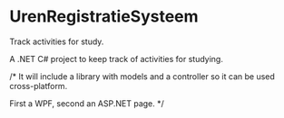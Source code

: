 # UrenRegistratieSysteem
Track activities for study.

A .NET C# project to keep track of activities for studying.

/*
  It will include a library with models and a controller so it can be used cross-platform.
  
  First a WPF, second an ASP.NET page.
*/
